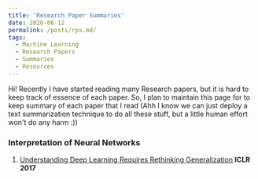 ```yaml
---
title: 'Research Paper Summaries'
date: 2020-06-12
permalink: /posts/rps.md/
tags:
  - Machine Learning
  - Research Papers
  - Summaries
  - Resources
---
```


Hi! Recently I have started reading many Research papers, but it is hard to keep track of essence of each paper. So, I plan to maintain this page for to keep summary of each paper that I read (Ahh I know we can just deploy a text summarization technique to do all these stuff, but a little human effort won't do any harm :))

### Interpretation of Neural Networks
1. [Understanding Deep Learning Requires Rethinking Generalization](/research/rethinking_generalization.md) **ICLR 2017**